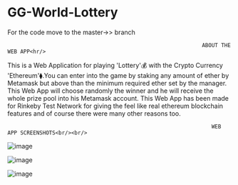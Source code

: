 # GG-World-Lottery

For the code move to the master->> branch

                                                                 ABOUT THE WEB APP<hr/>
                                                                   

This is a Web Application for playing 'Lottery'💰 with the Crypto Currency 'Ethereum'⧫.You can enter into the game by staking any amount of ether by Metamask but above than the minimum required ether set by the manager. This Web App will choose randomly the winner and he will receive the whole prize pool into his Metamask account.
This Web App has been made for Rinkeby Test Network for giving the feel like real ethereum blockchain features and of course there were many other reasons too.<br/>


                                        
                                                                    WEB APP SCREENSHOTS<br/><br/>
                                                                    
                                                                    
   ![image](https://user-images.githubusercontent.com/72845356/126897992-bacc49ae-4dea-481e-804d-dbab69938506.png)<br/>
   
   
   ![image](https://user-images.githubusercontent.com/72845356/126898029-c7577c1c-238e-461f-a5d4-c4aa4530e4fe.png)<br/>


   ![image](https://user-images.githubusercontent.com/72845356/126898037-8177d4a7-6590-4ab6-87cd-ed521e2495ff.png)<br/>

  
   


